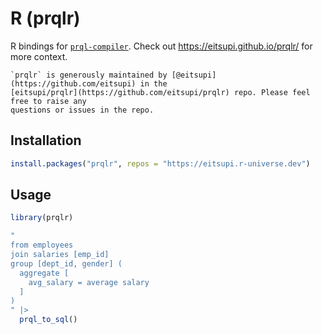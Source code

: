 # R (prqlr)

R bindings for [`prql-compiler`](https://github.com/prql/prql/).
Check out <https://eitsupi.github.io/prqlr/> for more context.

```admonish note
`prqlr` is generously maintained by [@eitsupi](https://github.com/eitsupi) in the 
[eitsupi/prqlr](https://github.com/eitsupi/prqlr) repo. Please feel free to raise any
questions or issues in the repo.
```

## Installation

```r
install.packages("prqlr", repos = "https://eitsupi.r-universe.dev")
```

## Usage

```r
library(prqlr)

"
from employees
join salaries [emp_id]
group [dept_id, gender] (
  aggregate [
    avg_salary = average salary
  ]
)
" |>
  prql_to_sql()
```
